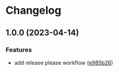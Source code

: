 # Changelog

## 1.0.0 (2023-04-14)


### Features

* add release please workflow ([e985b26](https://github.com/mholtzscher/fun-with-monorepos/commit/e985b264350917f86b10c8aff744168bc4b3579a))
